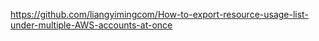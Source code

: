 https://github.com/liangyimingcom/How-to-export-resource-usage-list-under-multiple-AWS-accounts-at-once
